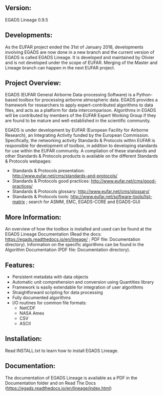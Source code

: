 Version:
-------

EGADS Lineage 0.9.5


Developments:
-------------

As the EUFAR project ended the 31st of January 2018, developments involving EGADS are now done in a new branch and the current version of EGADS is called EGADS Lineage. It is developed and maintained by Olivier and is not developed under the scope of EUFAR. Merging of the Master and Lineage branch can happen in the next EUFAR project.


Project Overview:
-----------------

EGADS (EUFAR General Airborne Data-processing Software) is a Python-based toolbox for processing airborne atmospheric data. EGADS provides a framework for researchers to apply expert-contributed algorithms to data files, and acts as a platform for data intercomparison. Algorithms in EGADS will be contributed by members of the EUFAR Expert Working Group if they are found to be mature and well-established in the scientific community.

EGADS is under development by EUFAR (European Facility for Airborne Research), an Integrating Activity funded by the European Commission. Specifically, the networking activity Standards & Protocols within EUFAR is responsible for development of toolbox, in addition to developing standards for use within the EUFAR community. A compilation of these standards and other Standards & Protocols products is available on the different Standards & Protocols webpages: 
* Standards & Protocols presentation: http://www.eufar.net/cms/standards-and-protocols/
* Standards & Protocols good practices: http://www.eufar.net/cms/good-practices/
* Standards & Protocols glossary: http://www.eufar.net/cms/glossary/
* Standards & Protocols tools: http://www.eufar.net/software-tools/list-matrix ; search for ASMM, EMC, EGADS-CORE and EGADS-GUI
  

More Information:
-----------------

An overview of how the toolbox is installed and used can be found at the EGADS Lineage Documentation (Read the docs: https://egads.readthedocs.io/en/lineage/ ; PDF file: Documentation directory). Information on the specific algorithms can be found in the Algorithm Documentation (PDF file: Documentation directory).


Features:
---------

* Persistent metadata with data objects
* Automatic unit comprehension and conversion using Quantities library
* Framework is easily extendable for integration of user algorithms
* Straightforward scripting for data processing
* Fully documented algorithms
* I/O routines for common file formats:
  * NetCDF
  * NASA Ames
  * CSV
  * ASCII


Installation:
-------------

Read INSTALL.txt to learn how to install EGADS Lineage.


Documentation:
--------------

The documentation of EGADS Lineage is available as a PDF in the Documentation folder and on Read The Docs (https://egads.readthedocs.io/en/lineage/index.html)
